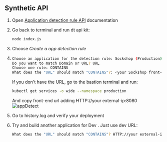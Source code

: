 ## Synthetic API

1. Open  <a href="https://www.dynatrace.com/support/help/dynatrace-api/configuration-api/rum/application-detection-configuration/post-rule" target="_blank">Application detection rule API</a> documentation

2. Go back to terminal and run dt api kit:

    ```bash
    node index.js
    ```

3. Choose *Create a app detection rule*

4. ```bash
   Choose an application for the detection rule: Sockshop (Production)
   Do you want to match Domain or URL? URL
   Choose one rule: CONTAINS
   What does the "URL" should match "CONTAINS"?: <your Sockshop front-end external IP saved before>   

    ```
   
   If you don't have the URL, go to the bastion terminal and run: 
    ```bash
    kubectl get services -o wide --namespace production
    ```
    And copy front-end url adding HTTP://your external-ip:8080<br>
    ![appDetect](../../assets/images/appDetect.png)

5. Go to history.log and verify your deployment

6. Try and build another application for Dev . Just use dev URL:

    ```bash
    What does the "URL" should match "CONTAINS"? HTTP://your external-ip:8080
    ```